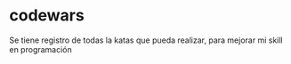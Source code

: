 # codewars

Se tiene registro de todas la katas que pueda realizar, para mejorar mi skill en programación
